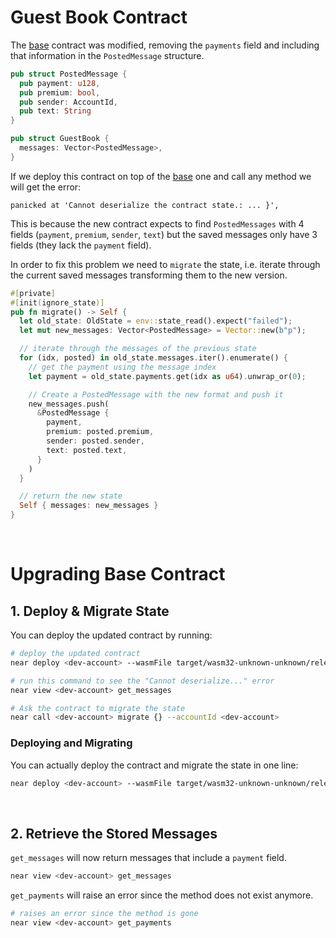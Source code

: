 # Guest Book Contract

The [base](../base) contract was modified, removing the `payments` field
and including that information in the `PostedMessage` structure.

```rust
pub struct PostedMessage {
  pub payment: u128, 
  pub premium: bool, 
  pub sender: AccountId,
  pub text: String
}

pub struct GuestBook {
  messages: Vector<PostedMessage>,
}
```

If we deploy this contract on top of the [base](../base/) one and call any method we will get the error:

```
panicked at 'Cannot deserialize the contract state.: ... }',
``` 

This is because the new contract expects to find `PostedMessages` with 4 fields (`payment`, `premium`, `sender`, `text`)
but the saved messages only have 3 fields (they lack the `payment` field).

In order to fix this problem we need to `migrate` the state, i.e. iterate through the current saved messages
transforming them to the new version.

```rust
#[private]
#[init(ignore_state)]
pub fn migrate() -> Self {
  let old_state: OldState = env::state_read().expect("failed");
  let mut new_messages: Vector<PostedMessage> = Vector::new(b"p");

  // iterate through the messages of the previous state
  for (idx, posted) in old_state.messages.iter().enumerate() {
    // get the payment using the message index
    let payment = old_state.payments.get(idx as u64).unwrap_or(0);

    // Create a PostedMessage with the new format and push it
    new_messages.push(
      &PostedMessage {
        payment,
        premium: posted.premium,
        sender: posted.sender,
        text: posted.text,
      }
    )
  }

  // return the new state
  Self { messages: new_messages }
}
```

<br />

# Upgrading Base Contract

## 1. Deploy & Migrate State
You can deploy the updated contract by running:

```bash
# deploy the updated contract
near deploy <dev-account> --wasmFile target/wasm32-unknown-unknown/release/update.wasm

# run this command to see the "Cannot deserialize..." error
near view <dev-account> get_messages

# Ask the contract to migrate the state
near call <dev-account> migrate {} --accountId <dev-account>
```

### Deploying and Migrating
You can actually deploy the contract and migrate the state in one line:
```bash
near deploy <dev-account> --wasmFile target/wasm32-unknown-unknown/release/update.wasm --initFunction migrate --initArgs {}
```

<br />

## 2. Retrieve the Stored Messages
`get_messages` will now return messages that include a `payment` field.

```bash
near view <dev-account> get_messages
```

`get_payments` will raise an error since the method does not exist anymore.

```bash
# raises an error since the method is gone
near view <dev-account> get_payments
```
